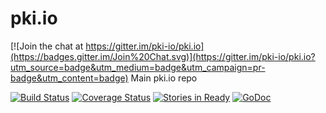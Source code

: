 # pki.io

[![Join the chat at https://gitter.im/pki-io/pki.io](https://badges.gitter.im/Join%20Chat.svg)](https://gitter.im/pki-io/pki.io?utm_source=badge&utm_medium=badge&utm_campaign=pr-badge&utm_content=badge)
Main pki.io repo

[![Build Status](https://travis-ci.org/pki-io/core.svg?branch=master)](https://travis-ci.org/pki-io/core)
[![Coverage Status](https://coveralls.io/repos/pki-io/core/badge.svg)](https://coveralls.io/r/pki-io/core)
[![Stories in Ready](https://badge.waffle.io/pki-io/core.png?label=ready&title=Ready)](https://waffle.io/pki-io/core)
[![GoDoc](https://godoc.org/github.com/pki-io/core?status.svg)](https://godoc.org/github.com/pki-io/core)
